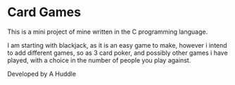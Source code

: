 # Card Games

This is a mini project of mine written in the C programming language.

I am starting with blackjack, as it is an easy game to make, however i intend to add different games, so as 3 card poker, and possibly other games i have played, with a choice in the number of people you play against.




Developed by A Huddle
